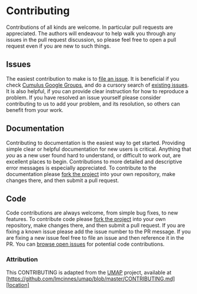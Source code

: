 # Contributing

Contributions of all kinds are welcome. In particular pull requests are appreciated.
The authors will endeavour to help walk you through any issues in the pull request
discussion, so please feel free to open a pull request even if you are new to such things.

## Issues

The easiest contribution to make is to [file an issue](https://github.com/lilab-bcb/pegasusio/issues/new).
It is beneficial if you check [Cumulus Google Groups](https://groups.google.com/g/cumulus-support),
and do a cursory search of [existing issues](https://github.com/lilab-bcb/pegasusio/issues).
It is also helpful, if you can provide clear instruction for
how to reproduce a problem. If you have resolved an issue yourself please consider
contributing to us to add your problem, and its resolution, so others can
benefit from your work.

## Documentation

Contributing to documentation is the easiest way to get started. Providing simple
clear or helpful documentation for new users is critical. Anything that *you* as
a new user found hard to understand, or difficult to work out, are excellent places
to begin. Contributions to more detailed and descriptive error messages is
especially appreciated. To contribute to the documentation please
[fork the project](https://github.com/lilab-bcb/pegasusio)
into your own repository, make changes there, and then submit a pull request.

## Code

Code contributions are always welcome, from simple bug fixes, to new features. To
contribute code please
[fork the project](https://github.com/lilab-bcb/pegasusio)
into your own repository, make changes there, and then submit a pull request. If
you are fixing a known issue please add the issue number to the PR message. If you
are fixing a new issue feel free to file an issue and then reference it in the PR.
You can [browse open issues](https://github.com/lilab-bcb/pegasusio/issues?utf8=%E2%9C%93&q=is%3Aopen+) for potential code
contributions.

### Attribution

This CONTRIBUTING is adapted from the [UMAP][homepage] project, available at [https://github.com/lmcinnes/umap/blob/master/CONTRIBUTING.md][location]

[homepage]: https://github.com/lmcinnes/umap
[location]: https://github.com/lmcinnes/umap/blob/master/CONTRIBUTING.md
